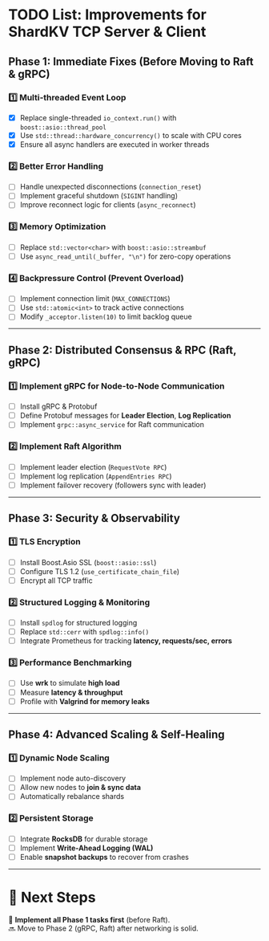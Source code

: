 # TODO List: Improvements for ShardKV TCP Server & Client

## **Phase 1: Immediate Fixes (Before Moving to Raft & gRPC)**
### **1️⃣ Multi-threaded Event Loop**
- [x] Replace single-threaded `io_context.run()` with `boost::asio::thread_pool`
- [x] Use `std::thread::hardware_concurrency()` to scale with CPU cores
- [x] Ensure all async handlers are executed in worker threads

### **2️⃣ Better Error Handling**
- [ ] Handle unexpected disconnections (`connection_reset`)
- [ ] Implement graceful shutdown (`SIGINT` handling)
- [ ] Improve reconnect logic for clients (`async_reconnect`)

### **3️⃣ Memory Optimization**
- [ ] Replace `std::vector<char>` with `boost::asio::streambuf`
- [ ] Use `async_read_until(_buffer, "\n")` for zero-copy operations

### **4️⃣ Backpressure Control (Prevent Overload)**
- [ ] Implement connection limit (`MAX_CONNECTIONS`)
- [ ] Use `std::atomic<int>` to track active connections
- [ ] Modify `_acceptor.listen(10)` to limit backlog queue

---

## **Phase 2: Distributed Consensus & RPC (Raft, gRPC)**
### **1️⃣ Implement gRPC for Node-to-Node Communication**
- [ ] Install gRPC & Protobuf
- [ ] Define Protobuf messages for **Leader Election**, **Log Replication**
- [ ] Implement `grpc::async_service` for Raft communication

### **2️⃣ Implement Raft Algorithm**
- [ ] Implement leader election (`RequestVote RPC`)
- [ ] Implement log replication (`AppendEntries RPC`)
- [ ] Implement failover recovery (followers sync with leader)

---

## **Phase 3: Security & Observability**
### **1️⃣ TLS Encryption**
- [ ] Install Boost.Asio SSL (`boost::asio::ssl`)
- [ ] Configure TLS 1.2 (`use_certificate_chain_file`)
- [ ] Encrypt all TCP traffic

### **2️⃣ Structured Logging & Monitoring**
- [ ] Install `spdlog` for structured logging
- [ ] Replace `std::cerr` with `spdlog::info()`
- [ ] Integrate Prometheus for tracking **latency, requests/sec, errors**

### **3️⃣ Performance Benchmarking**
- [ ] Use **wrk** to simulate **high load**
- [ ] Measure **latency & throughput**
- [ ] Profile with **Valgrind for memory leaks**

---

## **Phase 4: Advanced Scaling & Self-Healing**
### **1️⃣ Dynamic Node Scaling**
- [ ] Implement node auto-discovery
- [ ] Allow new nodes to **join & sync data**
- [ ] Automatically rebalance shards

### **2️⃣ Persistent Storage**
- [ ] Integrate **RocksDB** for durable storage
- [ ] Implement **Write-Ahead Logging (WAL)**
- [ ] Enable **snapshot backups** to recover from crashes

---

# **🔹 Next Steps**
🚀 **Implement all Phase 1 tasks first** (before Raft).  
🔜 Move to Phase 2 (gRPC, Raft) after networking is solid.  
